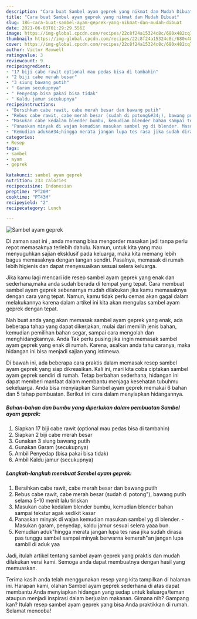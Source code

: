 ```yaml
---
description: "Cara buat Sambel ayam geprek yang nikmat dan Mudah Dibuat"
title: "Cara buat Sambel ayam geprek yang nikmat dan Mudah Dibuat"
slug: 186-cara-buat-sambel-ayam-geprek-yang-nikmat-dan-mudah-dibuat
date: 2021-06-03T01:29:29.556Z
image: https://img-global.cpcdn.com/recipes/22c8f24a15324c8c/680x482cq70/sambel-ayam-geprek-foto-resep-utama.jpg
thumbnail: https://img-global.cpcdn.com/recipes/22c8f24a15324c8c/680x482cq70/sambel-ayam-geprek-foto-resep-utama.jpg
cover: https://img-global.cpcdn.com/recipes/22c8f24a15324c8c/680x482cq70/sambel-ayam-geprek-foto-resep-utama.jpg
author: Victor Maxwell
ratingvalue: 3
reviewcount: 9
recipeingredient:
- "17 biji cabe rawit optional mau pedas bisa di tambahin"
- "2 biji cabe merah besar"
- "3 siung bawang putih"
- " Garam secukupnya"
- " Penyedap bisa pakai bisa tidak"
- " Kaldu jamur secukupnya"
recipeinstructions:
- "Bersihkan cabe rawit, cabe merah besar dan bawang putih"
- "Rebus cabe rawit, cabe merah besar (sudah di potong&#34;), bawang putih selama 5-10 menit lalu tiriskan"
- "Masukan cabe kedalam blender bumbu, kemudian blender bahan sampai tekstur agak sedikit kasar"
- "Panaskan minyak di wajan kemudian masukan sambel yg di blender. Masukan garam, penyedap, kaldu jamur sesuai selera yaaa bun."
- "Kemudian aduk&#34;hingga merata jangan lupa tes rasa jika sudah dirasa pas tunggu sambel sampai minyak berwarna kemerah&#34;an jangan lupa sambil di aduk yaa"
categories:
- Resep
tags:
- sambel
- ayam
- geprek

katakunci: sambel ayam geprek 
nutrition: 233 calories
recipecuisine: Indonesian
preptime: "PT20M"
cooktime: "PT43M"
recipeyield: "2"
recipecategory: Lunch

---
```



![Sambel ayam geprek](https://img-global.cpcdn.com/recipes/22c8f24a15324c8c/680x482cq70/sambel-ayam-geprek-foto-resep-utama.jpg)

Di zaman  saat ini , anda memang bisa mengorder masakan jadi tanpa perlu repot memasaknya terlebih dahulu. Namun, untuk kita yang mau menyuguhkan sajian eksklusif pada keluarga, maka kita memang lebih bagus memasaknya dengan tangan sendiri. Pasalnya, memasak di rumah lebih higienis dan dapat menyesuaikan sesuai selera keluarga.

Jika kamu lagi mencari ide resep sambel ayam geprek yang enak dan sederhana,maka anda sudah berada di tempat yang tepat. Cara membuat sambel ayam geprek  sebenarnya mudah dilakukan jika kamu memasaknya dengan cara yang tepat. Namun, kamu tidak perlu cemas akan gagal dalam melakukannya 
karena dalam artikel ini kita akan mengulas sambel ayam geprek dengan tepat.  



Nah buat anda yang akan memasak sambel ayam geprek yang enak, ada beberapa tahap yang dapat dikerjakan, mulai dari memilih jenis bahan, kemudian pemilihan bahan segar, sampai cara mengolah dan menghidangkannya. Anda Tak perlu pusing jika ingin memasak sambel ayam geprek yang enak di rumah. Karena, asalkan anda  tahu caranya, maka hidangan ini bisa menjadi sajian yang istimewa.

Di bawah ini, ada beberapa cara praktis  dalam memasak resep sambel ayam geprek yang siap dikreasikan. Kali ini, mari kita coba ciptakan sambel ayam geprek sendiri di rumah. Tetap berbahan sederhana, hidangan ini dapat memberi manfaat dalam membantu menjaga kesehatan tubuhmu sekeluarga. Anda bisa menyiapkan Sambel ayam geprek memakai 6 bahan dan 5 tahap pembuatan. Berikut ini cara dalam menyiapkan hidangannya.

<!--inarticleads1-->

##### Bahan-bahan dan bumbu yang diperlukan dalam pembuatan Sambel ayam geprek:

1. Siapkan 17 biji cabe rawit (optional mau pedas bisa di tambahin)
1. Siapkan 2 biji cabe merah besar
1. Gunakan 3 siung bawang putih
1. Gunakan  Garam (secukupnya)
1. Ambil  Penyedap (bisa pakai bisa tidak)
1. Ambil  Kaldu jamur (secukupnya)




<!--inarticleads2-->

##### Langkah-langkah membuat Sambel ayam geprek:

1. Bersihkan cabe rawit, cabe merah besar dan bawang putih
1. Rebus cabe rawit, cabe merah besar (sudah di potong&#34;), bawang putih selama 5-10 menit lalu tiriskan
1. Masukan cabe kedalam blender bumbu, kemudian blender bahan sampai tekstur agak sedikit kasar
1. Panaskan minyak di wajan kemudian masukan sambel yg di blender. - Masukan garam, penyedap, kaldu jamur sesuai selera yaaa bun.
1. Kemudian aduk&#34;hingga merata jangan lupa tes rasa jika sudah dirasa pas tunggu sambel sampai minyak berwarna kemerah&#34;an jangan lupa sambil di aduk yaa




Jadi, itulah artikel tentang  sambel ayam geprek  yang praktis dan mudah dilakukan versi kami. Semoga anda dapat membuatnya dengan hasil yang memuaskan. 

Terima kasih anda telah menggunakan resep yang kita tampilkan di halaman ini. Harapan kami, olahan  Sambel ayam geprek sederhana di atas dapat membantu Anda menyiapkan hidangan yang sedap untuk keluarga/teman ataupun menjadi inspirasi dalam berjualan makanan. Gimana nih? Gampang kan? Itulah resep sambel ayam geprek yang bisa Anda praktikkan di rumah. Selamat mencoba!

